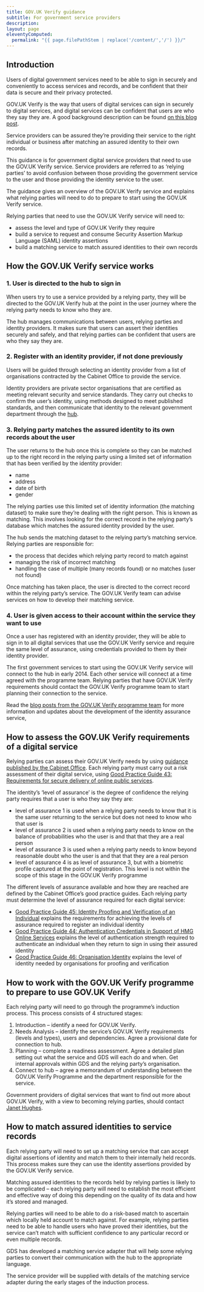 ```yaml
---
title: GOV.UK Verify guidance
subtitle: For government service providers
description:
layout: page
eleventyComputed:
  permalink: "{{ page.filePathStem | replace('/content/','/') }}/"
---
```


## Introduction

Users of digital government services need to be able to sign in securely and conveniently to access services and records, and be confident that their data is secure and their privacy protected.

GOV.UK Verify is the way that users of digital services can sign in securely to digital services, and digital services can be confident that users are who they say they are. A good background description can be found [on this blog post](https://gds.blog.gov.uk/2014/01/23/what-is-identity-assurance/).

Service providers can be assured they’re providing their service to the right individual or business after matching an assured identity to their own records.

This guidance is for government digital service providers that need to use the GOV.UK Verify service. Service providers are referred to as ‘relying parties’ to avoid confusion between those providing the government service to the user and those providing the identity service to the user.

The guidance gives an overview of the GOV.UK Verify service and explains what relying parties will need to do to prepare to start using the GOV.UK Verify service.

Relying parties that need to use the GOV.UK Verify service will need to:

- assess the level and type of GOV.UK Verify they require
- build a service to request and consume Security Assertion Markup Language (SAML) identity assertions
- build a matching service to match assured identities to their own records

## How the GOV.UK Verify service works

### 1\. User is directed to the hub to sign in

When users try to use a service provided by a relying party, they will be directed to the GOV.UK Verify hub at the point in the user journey where the relying party needs to know who they are.

The hub manages communications between users, relying parties and identity providers. It makes sure that users can assert their identities securely and safely, and that relying parties can be confident that users are who they say they are.

### 2\. Register with an identity provider, if not done previously

Users will be guided through selecting an identity provider from a list of organisations contracted by the Cabinet Office to provide the service.

Identity providers are private sector organisations that are certified as meeting relevant security and service standards. They carry out checks to confirm the user’s identity, using methods designed to meet published standards, and then communicate that identity to the relevant government department through the [hub](https://identityassurance.blog.gov.uk/2013/10/30/a-hub-is-born/).

### 3\. Relying party matches the assured identity to its own records about the user

The user returns to the hub once this is complete so they can be matched up to the right record in the relying party using a limited set of information that has been verified by the identity provider:

- name
- address
- date of birth
- gender

The relying parties use this limited set of identity information (the matching dataset) to make sure they’re dealing with the right person. This is known as matching. This involves looking for the correct record in the relying party’s database which matches the assured identity provided by the user.

The hub sends the matching dataset to the relying party’s matching service. Relying parties are responsible for:

- the process that decides which relying party record to match against
- managing the risk of incorrect matching
- handling the case of multiple (many records found) or no matches (user not found)

Once matching has taken place, the user is directed to the correct record within the relying party’s service. The GOV.UK Verify team can advise services on how to develop their matching service.

### 4\. User is given access to their account within the service they want to use

Once a user has registered with an identity provider, they will be able to sign in to all digital services that use the GOV.UK Verify service and require the same level of assurance, using credentials provided to them by their identity provider.

The first government services to start using the GOV.UK Verify service will connect to the hub in early 2014. Each other service will connect at a time agreed with the programme team. Relying parties that have GOV.UK Verify requirements should contact the GOV.UK Verify programme team to start planning their connection to the service.

Read the [blog posts from the GOV.UK Verify programme team](https://identityassurance.blog.gov.uk/) for more information and updates about the development of the identity assurance service,

## How to assess the GOV.UK Verify requirements of a digital service

Relying parties can assess their GOV.UK Verify needs by using [guidance published by the Cabinet Office](https://web.archive.org/web/20150324140427/https://www.gov.uk/government/collections/identity-assurance-enabling-trusted-transactions). Each relying party must carry out a risk assessment of their digital service, using [Good Practice Guide 43: Requirements for secure delivery of online public services](https://web.archive.org/web/20150324140427/https://www.gov.uk/government/publications/requirements-for-secure-delivery-of-online-public-services).

The identity’s ‘level of assurance’ is the degree of confidence the relying party requires that a user is who they say they are:

- level of assurance 1 is used when a relying party needs to know that it is the same user returning to the service but does not need to know who that user is
- level of assurance 2 is used when a relying party needs to know on the balance of probabilities who the user is and that that they are a real person
- level of assurance 3 is used when a relying party needs to know beyond reasonable doubt who the user is and that that they are a real person
- level of assurance 4 is as level of assurance 3, but with a biometric profile captured at the point of registration. This level is not within the scope of this stage in the GOV.UK Verify programme

The different levels of assurance available and how they are reached are defined by the Cabinet Office’s good practice guides. Each relying party must determine the level of assurance required for each digital service:

- [Good Practice Guide 45: Identity Proofing and Verification of an Individual](https://web.archive.org/web/20150324140427/https://www.gov.uk/government/publications/identity-proofing-and-verification-of-an-individual) explains the requirements for achieving the levels of assurance required to register an individual identity
- [Good Practice Guide 44: Authentication Credentials in Support of HMG Online Services](https://web.archive.org/web/20150324140427/https://www.gov.uk/government/publications/authentication-credentials-for-online-government-services) explains the level of authentication strength required to authenticate an individual when they return to sign in using their assured identity
- [Good Practice Guide 46: Organisation Identity](https://web.archive.org/web/20150324140427/https://www.gov.uk/government/publications/identity-assurance-organisation-identity) explains the level of identity needed by organisations for proofing and verification

## How to work with the GOV.UK Verify programme to prepare to use GOV.UK Verify

Each relying party will need to go through the programme’s induction process. This process consists of 4 structured stages:

1.  Introduction – identify a need for GOV.UK Verify.
2.  Needs Analysis – identify the service’s GOV.UK Verify requirements (levels and types), users and dependencies. Agree a provisional date for connection to hub.
3.  Planning – complete a readiness assessment. Agree a detailed plan setting out what the service and GDS will each do and when. Get internal approvals within GDS and the relying party’s organisation.
4.  Connect to hub – agree a memorandum of understanding between the GOV.UK Verify Programme and the department responsible for the service.

Government providers of digital services that want to find out more about GOV.UK Verify, with a view to becoming relying parties, should contact [Janet Hughes](mailto:janet.hughes@digital.cabinet-office.gov.uk).

## How to match assured identities to service records

Each relying party will need to set up a matching service that can accept digital assertions of identity and match them to their internally held records. This process makes sure they can use the identity assertions provided by the GOV.UK Verify service.

Matching assured identities to the records held by relying parties is likely to be complicated – each relying party will need to establish the most efficient and effective way of doing this depending on the quality of its data and how it’s stored and managed.

Relying parties will need to be able to do a risk-based match to ascertain which locally held account to match against. For example, relying parties need to be able to handle users who have proved their identities, but the service can’t match with sufficient confidence to any particular record or even multiple records.

GDS has developed a matching service adapter that will help some relying parties to convert their communication with the hub to the appropriate language.

The service provider will be supplied with details of the matching service adapter during the early stages of the induction process.
